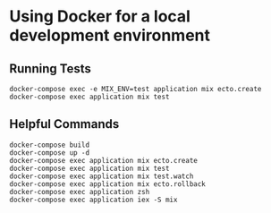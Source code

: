 # Using Docker for a local development environment

## Running Tests

```text
docker-compose exec -e MIX_ENV=test application mix ecto.create
docker-compose exec application mix test
```

## Helpful Commands

```text
docker-compose build
docker-compose up -d
docker-compose exec application mix ecto.create
docker-compose exec application mix test
docker-compose exec application mix test.watch
docker-compose exec application mix ecto.rollback
docker-compose exec application zsh
docker-compose exec application iex -S mix
```

